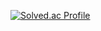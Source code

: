 [![Solved.ac Profile](http://mazassumnida.wtf/api/v2/generate_badge?boj=tsh04031)](https://solved.ac/tsh04031/)
